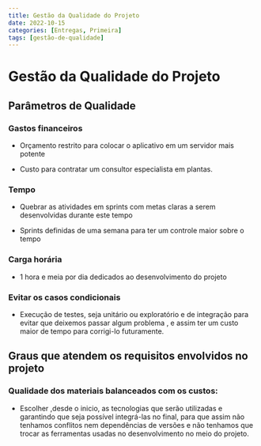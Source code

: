 ```yaml
---
title: Gestão da Qualidade do Projeto
date: 2022-10-15
categories: [Entregas, Primeira]
tags: [gestão-de-qualidade]
---
```


# Gestão da Qualidade do Projeto

## Parâmetros de Qualidade

### Gastos financeiros

- Orçamento restrito para colocar o aplicativo em um servidor mais potente

- Custo para contratar um consultor especialista em plantas.

### Tempo

- Quebrar as atividades em sprints com metas claras a serem desenvolvidas durante este tempo

- Sprints definidas de uma semana para ter um controle maior sobre o tempo

### Carga horária

- 1 hora e meia por dia dedicados ao desenvolvimento do projeto

### Evitar os casos condicionais

- Execução de testes, seja unitário ou exploratório e de integração para evitar que deixemos passar algum problema , e assim ter um custo maior de tempo para corrigi-lo futuramente.


## Graus que atendem os requisitos envolvidos no projeto

### Qualidade dos materiais balanceados com os custos:

- Escolher ,desde o inicio, as tecnologias que serão utilizadas  e garantindo que seja possível integrá-las no final, para que assim não tenhamos conflitos nem dependências de versões e não tenhamos que trocar as ferramentas usadas no desenvolvimento no meio do projeto.
